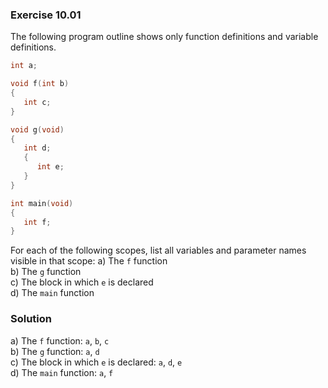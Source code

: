 ### Exercise 10.01
The following program outline shows only function definitions and variable definitions.
```c
int a;

void f(int b)
{
   int c;
}

void g(void)
{
   int d;
   {
      int e;
   }
}

int main(void)
{
   int f;
}
```
For each of the following scopes, list all variables and parameter names visible in that scope:
a) The `f` function  
b) The `g` function  
c) The block in which `e` is declared  
d) The `main` function  
### Solution
a) The `f` function: `a`, `b`, `c`  
b) The `g` function: `a`, `d`  
c) The block in which `e` is declared: `a`, `d`, `e`  
d) The `main` function: `a`, `f`  

